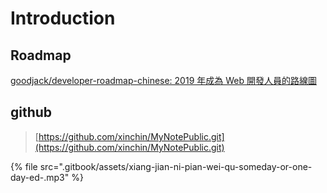 # Introduction

## Roadmap

[goodjack/developer-roadmap-chinese: 2019 年成為 Web 開發人員的路線圖](https://github.com/goodjack/developer-roadmap-chinese)

## github

> [https://github.com/xinchin/MyNotePublic.git](https://github.com/xinchin/MyNotePublic.git)

{% file src=".gitbook/assets/xiang-jian-ni-pian-wei-qu-someday-or-one-day-ed-.mp3" %}

